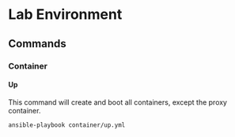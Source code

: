 # Lab Environment

## Commands

### Container

#### Up

This command will create and boot all containers, except the proxy container.

```
ansible-playbook container/up.yml
```
